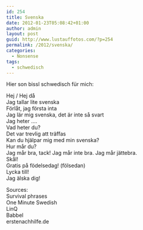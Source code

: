 ```yaml
---
id: 254
title: Svenska
date: 2012-01-23T05:08:42+01:00
author: admin
layout: post
guid: http://www.lustauffotos.com/?p=254
permalink: /2012/svenska/
categories:
  - Nonsense
tags:
  - schwedisch
---
```

Hier son bissl schwedisch für mich:

Hej / Hej då  
Jag tallar lite svenska  
Förlåt, jag första inta  
Jag lär mig svenska, det är inte så svart  
Jag heter ....  
Vad heter du?  
Det var trevlig att träffas  
Kan du hjälpar mig med min svenska?  
Hur mår du?  
Jag mår bra, tack! Jag mår inte bra. Jag mår jättebra.  
Skål!  
Gratis på födelsedag! (fölsedan)  
Lycka till!  
Jag älska dig!

Sources:  
Survival phrases  
One Minute Swedish  
LinQ  
Babbel  
erstenachhilfe.de